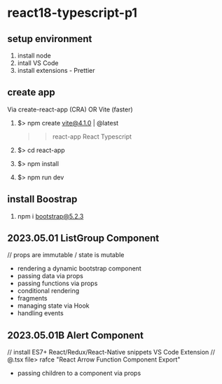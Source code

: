 # react18-typescript-p1


## setup environment

1. install node 
2. intall VS Code
3. install extensions - Prettier


## create app
Via create-react-app (CRA) OR Vite (faster)

1. $> npm create vite@4.1.0 | @latest
    >> react-app
    >> React
    >> Typescript


2. $> cd react-app
3. $> npm install
4. $> npm run dev

## install Boostrap

1. npm i bootstrap@5.2.3

## 2023.05.01 ListGroup Component


// props are immutable / state is mutable


- rendering a dynamic bootstrap component
- passing data via props
- passing functions via props
- conditional rendering
- fragments
- managing state via Hook
- handling events

## 2023.05.01B Alert Component

// install ES7+ React/Redux/React-Native snippets VS Code Extension
// @.tsx file> rafce "React Arrow Function Component Export"

- passing children to a component via props
